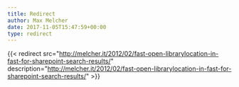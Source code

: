 ```yaml
---
title: Redirect
author: Max Melcher
date: 2017-11-05T15:47:59+00:00
type: redirect
---
```

{{< redirect src="http://melcher.it/2012/02/fast-open-librarylocation-in-fast-for-sharepoint-search-results/" description="http://melcher.it/2012/02/fast-open-librarylocation-in-fast-for-sharepoint-search-results/" >}}
